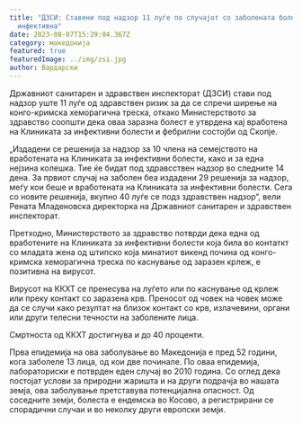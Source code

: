 ```yaml
---
title: "ДЗСИ: Ставени под надзор 11 луѓе по случајот со заболената болничарка од
  инфективна"
date: 2023-08-07T15:29:04.367Z
category: македонија
featured: true
featuredImage: ../img/zsi.jpg
author: Вардарски
---
```

<!--StartFragment-->

Државниот санитарен и здравствен инспекторат (ДЗСИ) стави под надзор уште 11 луѓе од здравствен ризик за да се спречи ширење на конго-кримска хеморагична треска, откако Министерството за здравство соопшти дека оваа заразна болест е утврдена кај вработена на Клиниката за инфективни болести и фебрилни состојби од Скопје.

„Издадени се решенија за надзор за 10 члена на семејството на вработената на Клиниката за инфективни болести, како и за една нејзина колешка. Тие ќе бидат под здравсствен надзор во следните 14 дена. За првиот случај на заболен беа издадени 29 решенија за надзор, меѓу кои беше и вработената на Клиниката за инфективни болести. Сега со новите решенија, вкупно 40 луѓе се подз здравствен надзор“, вели Рената Младеновска директорка на Државниот санитарен и здравствен инспекторат.

Претходно, Министерството за здравство потврди дека една од вработените на Клиниката за инфективни болести која била во контаткт со младата жена од штипско која минатиот викенд почина од конго-кримска хеморагична треска по каснување од заразен крлеж, е позитивна на вирусот.

Вирусот на ККХТ се пренесува на луѓето или по каснување од крлеж или преку контакт со заразена крв. Преносот од човек на човек може да се случи како резултат на близок контакт со крв, излачевини, органи или други телесни течности на заболените лица.

Смртноста од ККХТ достигнува и до 40 проценти.

Прва епидемија на ова заболување во Македонија е пред 52 години, кога заболеле 13 лица, од кои две починале. По оваа епидемија, лабораториски е потврден еден случај во 2010 година. Со оглед дека постојат услови за природни жаришта и на други подрачја во нашата земја, ова заболување претставува потенцијална опасност. Од соседните земји, болеста е ендемска во Косово, а регистрирани се спорадични случаи и во неколку други европски земји.

<!--EndFragment-->